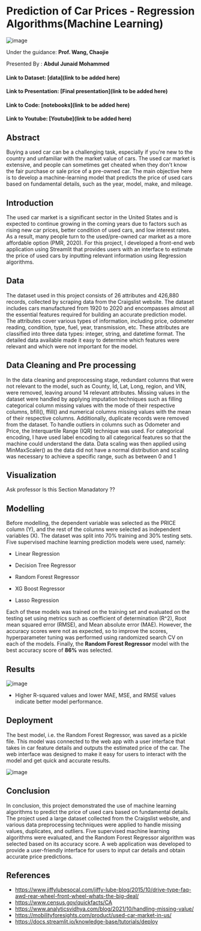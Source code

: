 # Prediction of Car Prices - Regression Algorithms(Machine Learning)
![image](https://raw.githubusercontent.com/junaidumbc/AbdulJunaid_data606/main/docs/images/car_img2.jpg)

Under the guidance: **Prof. Wang, Chaojie**

Presented By :     **Abdul Junaid Mohammed**


#### Link to Dataset: [data](link to be added here)
#### Link to Presentation: [Final presentation](link to be added here)
#### Link to Code: [notebooks](link to be added here)
#### Link to Youtube: [Youtube](link to be added here)

## Abstract
Buying a used car can be a challenging task, especially if you're new to the country and unfamiliar with the market value of cars. The used car market is extensive, and people can sometimes get cheated when they don't know the fair purchase or sale price of a pre-owned car. The main objective here is to develop a machine-learning model that predicts the price of used cars based on fundamental details, such as the year, model, make, and mileage.

## Introduction
The used car market is a significant sector in the United States and is expected to continue growing in the coming years due to factors such as rising new car prices, better condition of used cars, and low interest rates. As a result, many people turn to the used/pre-owned car market as a more affordable option (PMR, 2020). For this project, I developed a front-end web application using Streamlit that provides users with an interface to estimate the price of used cars by inputting relevant information using Regression algorithms.

## Data
The dataset used in this project consists of 26 attributes and 426,880 records, collected by scraping data from the Craigslist website. The dataset includes cars manufactured from 1920 to 2020 and encompasses almost all the essential features required for building an accurate prediction model. The attributes cover various types of information, including price, odometer reading, condition, type, fuel, year, transmission, etc. These attributes are classified into three data types: integer, string, and datetime format. The detailed data available made it easy to determine which features were relevant and which were not important for the model.

## Data Cleaning and Pre processing
In the data cleaning and preprocessing stage, redundant columns that were not relevant to the model, such as County, Id, Lat, Long, region, and VIN, were removed, leaving around 14 relevant attributes. Missing values in the dataset were handled by applying imputation techniques such as filling categorical column missing values with the mode of their respective columns, bfill(), ffill() and numerical columns missing values with the mean of their respective columns. Additionally, duplicate records were removed from the dataset.
To handle outliers in columns such as Odometer and Price, the Interquartile Range (IQR) technique was used. For categorical encoding, I have used label encoding to all categorical features so that the machine could understand the data. Data scaling was then applied using MinMaxScaler() as the data did not have a normal distribution and scaling was necessary to achieve a specific range, such as between 0 and 1

## Visualization
Ask professor Is this Section Manadatory ??

## Modelling
Before modelling, the dependent variable was selected as the PRICE column (Y), and the rest of the columns were selected as independent variables (X). The dataset was split into 70% training and 30% testing sets. Five supervised machine learning prediction models were used, namely:

*	Linear Regression

*	Decision Tree Regressor
*	Random Forest Regressor
*	XG Boost Regressor
*	Lasso Regression

Each of these models was trained on the training set and evaluated on the testing set using metrics such as coefficient of determination (R^2), Root mean squared error (RMSE), and Mean absolute error (MAE). However, the accuracy scores were not as expected, so to improve the scores, hyperparameter tuning was performed using randomized search CV on each of the models. Finally, the **Random Forest Regressor** model with the best accuracy score of **86%** was selected.

## Results
![image](https://raw.githubusercontent.com/junaidumbc/AbdulJunaid_data606/main/docs/images/Model_results_1.png)

* Higher R-squared values and lower MAE, MSE, and RMSE values indicate better model performance.

## Deployment
The best model, i.e. the Random Forest Regressor, was saved as a pickle file. This model was connected to the web app with a user interface that takes in car feature details and outputs the estimated price of the car. The web interface was designed to make it easy for users to interact with the model and get quick and accurate results.

![image](https://raw.githubusercontent.com/junaidumbc/AbdulJunaid_data606/main/docs/images/Streamlit_ScreenShot.png)


## Conclusion
In conclusion, this project demonstrated the use of machine learning algorithms to predict the price of used cars based on fundamental details. The project used a large dataset collected from the Craigslist website, and various data preprocessing techniques were applied to handle missing values, duplicates, and outliers. Five supervised machine learning algorithms were evaluated, and the Random Forest Regressor algorithm was selected based on its accuracy score. A web application was developed to provide a user-friendly interface for users to input car details and obtain accurate price predictions.

## References
* https://www.jiffylubesocal.com/jiffy-lube-blog/2015/10/drive-type-faq-awd-rear-wheel-front-wheel-whats-the-big-deal/
* https://www.census.gov/quickfacts/CA
* https://www.analyticsvidhya.com/blog/2021/10/handling-missing-value/
* https://mobilityforesights.com/product/used-car-market-in-us/
* https://docs.streamlit.io/knowledge-base/tutorials/deploy
